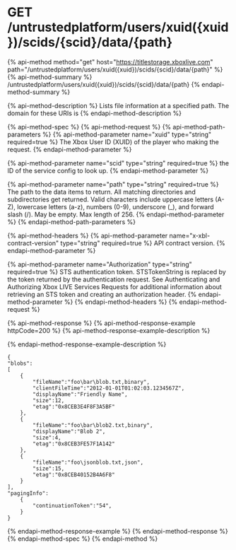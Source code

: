 # GET /untrustedplatform/users/xuid\({xuid}\)/scids/{scid}/data/{path}

{% api-method method="get" host="https://titlestorage.xboxlive.com" path="/untrustedplatform/users/xuid\({xuid}\)/scids/{scid}/data/{path}" %}
{% api-method-summary %}
/untrustedplatform/users/xuid\({xuid}\)/scids/{scid}/data/{path}
{% endapi-method-summary %}

{% api-method-description %}
Lists file information at a specified path. The domain for these URIs is
{% endapi-method-description %}

{% api-method-spec %}
{% api-method-request %}
{% api-method-path-parameters %}
{% api-method-parameter name="xuid" type="string" required=true %}
The Xbox User ID \(XUID\) of the player who making the request.
{% endapi-method-parameter %}

{% api-method-parameter name="scid" type="string" required=true %}
the ID of the service config to look up.
{% endapi-method-parameter %}

{% api-method-parameter name="path" type="string" required=true %}
The path to the data items to return. All matching directories and subdirectories get returned. Valid characters include uppercase letters \(A-Z\), lowercase letters \(a-z\), numbers \(0-9\), underscore \(\_\), and forward slash \(/\). May be empty. Max length of 256.
{% endapi-method-parameter %}
{% endapi-method-path-parameters %}

{% api-method-headers %}
{% api-method-parameter name="x-xbl-contract-version" type="string" required=true %}
API contract version.
{% endapi-method-parameter %}

{% api-method-parameter name="Authorization" type="string" required=true %}
STS authentication token. STSTokenString is replaced by the token returned by the authentication request. See Authenticating and Authorizing Xbox LIVE Services Requests for additional information about retrieving an STS token and creating an authorization header.
{% endapi-method-parameter %}
{% endapi-method-headers %}
{% endapi-method-request %}

{% api-method-response %}
{% api-method-response-example httpCode=200 %}
{% api-method-response-example-description %}

{% endapi-method-response-example-description %}

```text
{
"blobs":
[
    {
        "fileName":"foo\bar\blob.txt,binary",
        "clientFileTime":"2012-01-01T01:02:03.1234567Z",
        "displayName":"Friendly Name",
        "size":12,
        "etag":"0x8CEB3E4F8F3A5BF"
    },
    {
        "fileName":"foo\bar\blob2.txt,binary",
        "displayName":"Blob 2",
        "size":4,
        "etag":"0x8CEB3FE57F1A142"
    },
    {
        "fileName":"foo\jsonblob.txt,json",
        "size":15,
        "etag":"0x8CEB40152B4A6F8"
    }
],
"pagingInfo":
    {
        "continuationToken":"54",
    }
}
```
{% endapi-method-response-example %}
{% endapi-method-response %}
{% endapi-method-spec %}
{% endapi-method %}

